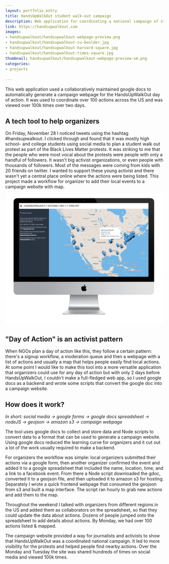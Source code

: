 ```yaml
---
layout: portfolio_entry
title: HandsUpWalkOut student walk-out campaign
description: Web application for coordinating a national campaign of student walk-out protests
link: https://handsupwalkout.com
images:
- handsupwalkout/handsupwalkout-webpage-preview.png
- handsupwalkout/handsupwalkout-cu-boulder.jpg
- handsupwalkout/handsupwalkout-harvard-square.jpg
- handsupwalkout/handsupwalkout-times-square.jpg
thumbnail: handsupwalkout/handsupwalkout-webpage-preview-sm.png
categories:
- projects

---
```


This web application used a collaboratively maintained google docs to automatically generate a campaign webpage for the HandsUpWalkOut day of action. It was used to coordinate over 100 actions across the US and was viewed over 100k times over two days.

## A tech tool to help organizers
On Friday, November 28 I noticed tweets using the hashtag #handsupwalkout. I clicked through and found that it was mostly high school- and college students using social media to plan a student walk out protest as part of the Black Lives Matter protests. It was striking to me that the people who were most vocal about the protests were people with only a handful of followers. It wasn't big activist organizations, or even people with thousands of followers. Most of the messages were coming from kids with 20 friends on twitter. I wanted to support these young activist and there wasn't yet a central place online where the actions were being listed. This project made a workflow for organizer to add their local events to a campaign website with map.

![](/assets/img/projects/handsupwalkout/handsupwalkout-webpage-preview.png "HandsUpWalkOut campaign site")

## "Day of Action" is an activist pattern
When NGOs plan a day of action like this, they follow a certain pattern: there's a signup workflow, a moderation queue and then a webpage with a list of actions and usually a map that helps people easily find local actions. At some point I would like to make this tool into a more versatile application that organizers could use for any day of action but with only 2 days before HandsUpWalkOut, I couldn't make a full-fledged web app, so I used google docs as a backend and wrote some scripts that convert the google doc into a campaign website.

## How does it work?

*In short: social media → google forms → google docs spreadsheet → nodeJS → geojson → amazon s3 → campaign webpage*

The tool uses google docs to collect and store data and Node scripts to convert data to a format that can be used to generate a campaign website. Using google docs reduced the learning curve for organizers and it cut out a lot of the work usually required to make a backend.

For organizers the workflow was simple: local organizers submitted their actions via a google form, then another organizer confirmed the event and added it to a google spreadsheet that included the name, location, time, and a link to a facebook event. From there a Node script downloaded the gdoc, converted it to a geojson file, and then uploaded it to amazon s3 for hosting. Separately I wrote a quick frontend webpage that consumed the geojson from s3 and built a map interface. The script ran hourly to grab new actions and add them to the map.

Throughout the weekend I talked with organizers from different regions in the US and added them as collaborators on the spreadsheet, so that they could update the data about actions. Dozens of people jumped onto the spreadsheet to add details about actions. By Monday, we had over 100 actions listed & mapped.

The campaign website provided a way for journalists and activists to show that HandsUpWalkOut was a coordinated national campaign. It led to more visibility for the protests and helped people find nearby actions. Over the Monday and Tuesday the site was shared hundreds of times on social media and viewed 100k times.
